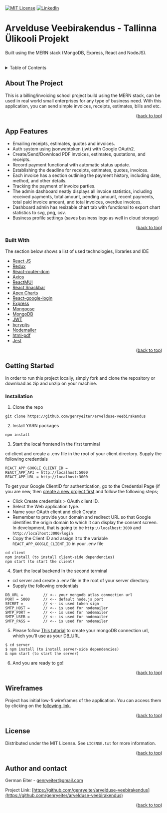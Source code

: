 <div id="top"></div>
<br>


[![MIT License][license-shield]][license-url]
[![LinkedIn][linkedin-shield]][linkedin-url]

# Arvelduse Veebirakendus - Tallinna Ülikooli Projekt

Built using the MERN stack (MongoDB, Express, React and NodeJS).

<br>

<details>
  <summary>Table of Contents</summary>
  <ol>
    <li>
      <a href="#about-the-project">About The Project</a>
      <ul>
        <li><a href="#built-with">Built With</a></li>
      </ul>
    </li>
    <li>
      <a href="#getting-started">Getting Started</a>
      <ul>
        <li><a href="#installation">Installation</a></li>
      </ul>
    </li>
    <li><a href="#project-structure">Project Structure</a></li>
    <li><a href="#license">License</a></li>
    <li><a href="#contact">Contact</a></li>
  </ol>
</details>

## About The Project

This is a billing/invoicing school project build using the MERN stack, can be used in real world small enterprises for
any type of business need. With this application, you can send simple invoices, receipts, estimates, bills and etc.

<p align="right">(<a href="#top">back to top</a>)</p>

## App Features

- Emailing receipts, estimates, quotes and invoices.
- Auth system using jsonwebtoken (jwt) with Google OAuth2.
- Create/Send/Download PDF invoices, estimates, quotations, and receipts.
- Record payment functional with automatic status update.
- Establishing the deadline for receipts, estimates, quotes, invoices.
- Each invoice has a section outlining the payment history, including date, method, and other details.
- Tracking the payment of invoice parties.
- The admin dashboard neatly displays all invoice statistics, including received payments, total amount, pending amount, recent
  payments, total paid invoice amount, and total invoices, overdue invoices.
- Dashboard admin has resizable chart tab with functional to export chart statistics to svg, png, csv.
- Business profile settings (saves business logo as well in cloud storage)

<p align="right">(<a href="#top">back to top</a>)</p>

### Built With

The section below shows a list of used technologies, libraries and IDE

- [React JS](https://reactjs.org/)
- [Redux](https://redux.js.org/)
- [React-router-dom](https://reactrouter.com/web/guides/quick-start)
- [Axios](https://github.com/axios/axios)
- [ReactMUI](https://material-ui.com/)
- [React Snackbar](https://www.npmjs.com/package/react-snackbar)
- [Apex Charts](https://apexcharts.com/react-chart-demos/)
- [React-google-login](https://www.npmjs.com/package/react-google-login)
- [Express](https://chat.openai.com/chat#:~:text=https%3A//expressjs.com/)
- [Mongoose](https://mongoosejs.com/)
- [MongoDB](https://www.mongodb.com/)
- [JWT](https://jwt.io/)
- [bcryptjs](https://www.npmjs.com/package/bcryptjs)
- [Nodemailer](https://nodemailer.com/about/)
- [html-pdf](https://www.npmjs.com/package/html-pdf)
- [Jest](https://jestjs.io/ru/)

<p align="right">(<a href="#top">back to top</a>)</p>

## Getting Started

In order to run this project locally, simply fork and clone the repository or download as zip and unzip on your machine.

### Installation

1. Clone the repo
```
git clone https://github.com/genryeiter/arvelduse-veebirakendus
```

2. Install YARN packages
```
npm install
```

3. Start the local frontend
   In the first terminal

cd client and create a .env file in the root of your client directory.
Supply the following credentials

```
REACT_APP_GOOGLE_CLIENT_ID = 
REACT_APP_API = http://localhost:5000
REACT_APP_URL = http://localhost:3000
```

To get your Google ClientID for authentication, go to the Credential Page (if you are new, then [create a new project first](https://console.cloud.google.com/projectcreate) and follow the following steps;
- Click Create credentials > OAuth client ID.
- Select the Web application type.
- Name your OAuth client and click Create
- Remember to provide your domain and redirect URL so that Google identifies the origin domain to which it can display the consent screen. In development, that is going to be `http://localhost:3000` and `http://localhost:3000/login`
- Copy the Client ID and assign it to the variable `REACT_APP_GOOGLE_CLIENT_ID` in your .env file

```
cd client
npm install (to install client-side dependencies)
npm start (to start the client)
```
4. Start the local backend
   In the second terminal
- cd server and create a .env file in the root of your server directory.
- Supply the following credentials

```
DB_URL =         // <-- your mongodb atlas connection url 
PORT = 5000      // <-- default node.js port
SECRET =         // <-- is used token sign  
SMTP_HOST =      // <-- is used for nodemailer
SMTP_PORT =      // <-- is used for nodemailer
SMTP_USER =      // <-- is used for nodemailer
SMTP_PASS =      // <-- is used for nodemailer
```

5. Please follow [This tutorial](https://www.mongodb.com/blog/post/quick-start-nodejs-mongodb-how-to-get-connected-to-your-database) to create your mongoDB connection url, which you'll use as your DB_URL
```
$ cd server
$ npm install (to install server-side dependencies)
& npm start (to start the server)
```

6. And you are ready to go!

<p align="right">(<a href="#top">back to top</a>)</p>

## Wireframes

Project has initial low-fi wireframes of the application. You can access them by clicking on the [following link](https://github.com/genryeiter/arvelduse-veebirakendus/tree/main/wireframes).

<p align="right">(<a href="#top">back to top</a>)</p>

## License

Distributed under the MIT License. See `LICENSE.txt` for more information.

<p align="right">(<a href="#top">back to top</a>)</p>

## Author and contact

German Eiter - genryeiter@gmail.com

Project Link: [https://github.com/genryeiter/arvelduse-veebirakendus](https://github.com/genryeiter/arvelduse-veebirakendus)

<p align="right">(<a href="#top">back to top</a>)</p>


[license-shield]: https://img.shields.io/github/license/othneildrew/Best-README-Template.svg?style=for-the-badge

[license-url]: https://github.com/genryeiter/arvelduse-veebirakendus/blob/master/LICENSE.txt

[linkedin-shield]: https://img.shields.io/badge/-LinkedIn-black.svg?style=for-the-badge&logo=linkedin&colorB=555

[linkedin-url]: https://www.linkedin.com/in/german-eiter/
